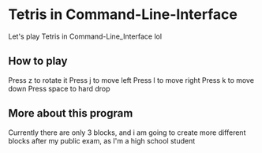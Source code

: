 # Tetris in Command-Line-Interface
Let's play Tetris in Command-Line_Interface lol

## How to play
Press z to rotate it
Press j to move left
Press l to move right
Press k to move down
Press space to hard drop 

## More about this program
Currently there are only 3 blocks, and i am going to create more different blocks after my public exam, as I'm a high school student 
